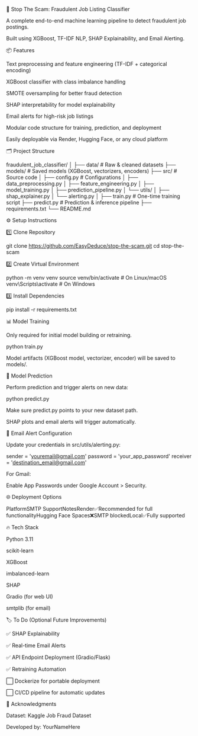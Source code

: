 🚫 Stop The Scam: Fraudulent Job Listing Classifier


A complete end-to-end machine learning pipeline to detect fraudulent job postings.

Built using XGBoost, TF-IDF NLP, SHAP Explainability, and Email Alerting.



📦 Features




Text preprocessing and feature engineering (TF-IDF + categorical encoding)




XGBoost classifier with class imbalance handling




SMOTE oversampling for better fraud detection




SHAP interpretability for model explainability




Email alerts for high-risk job listings




Modular code structure for training, prediction, and deployment




Easily deployable via Render, Hugging Face, or any cloud platform





🗂️ Project Structure





fraudulent_job_classifier/
│
├── data/                # Raw & cleaned datasets
├── models/              # Saved models (XGBoost, vectorizers, encoders)
├── src/                 # Source code
│   ├── config.py        # Configurations
│   ├── data_preprocessing.py
│   ├── feature_engineering.py
│   ├── model_training.py
│   ├── prediction_pipeline.py
│   └── utils/
│       ├── shap_explainer.py
│       └── alerting.py
│
├── train.py             # One-time training script
├── predict.py           # Prediction & inference pipeline
├── requirements.txt
└── README.md




⚙️ Setup Instructions


1️⃣ Clone Repository





git clone https://github.com/EasyDeduce/stop-the-scam.git
cd stop-the-scam



2️⃣ Create Virtual Environment





python -m venv venv
source venv/bin/activate        # On Linux/macOS
venv\Scripts\activate           # On Windows



3️⃣ Install Dependencies





pip install -r requirements.txt




📊 Model Training


Only required for initial model building or retraining.





python train.py





Model artifacts (XGBoost model, vectorizer, encoder) will be saved to models/.





🔎 Model Prediction


Perform prediction and trigger alerts on new data:





python predict.py





Make sure predict.py points to your new dataset path.




SHAP plots and email alerts will trigger automatically.





📧 Email Alert Configuration




Update your credentials in src/utils/alerting.py:







sender = 'youremail@gmail.com'
password = 'your_app_password'
receiver = 'destination_email@gmail.com'





For Gmail:

Enable App Passwords under Google Account > Security.





🌐 Deployment Options


PlatformSMTP SupportNotesRender✅Recommended for full functionalityHugging Face Spaces❌SMTP blockedLocal✅Fully supported


🔥 Tech Stack




Python 3.11




scikit-learn




XGBoost




imbalanced-learn




SHAP




Gradio (for web UI)




smtplib (for email)





🏷️ To Do (Optional Future Improvements)




✅ SHAP Explainability




✅ Real-time Email Alerts




✅ API Endpoint Deployment (Gradio/Flask)




✅ Retraining Automation




⬜ Dockerize for portable deployment




⬜ CI/CD pipeline for automatic updates





🙏 Acknowledgments




Dataset: Kaggle Job Fraud Dataset




Developed by: YourNameHere


